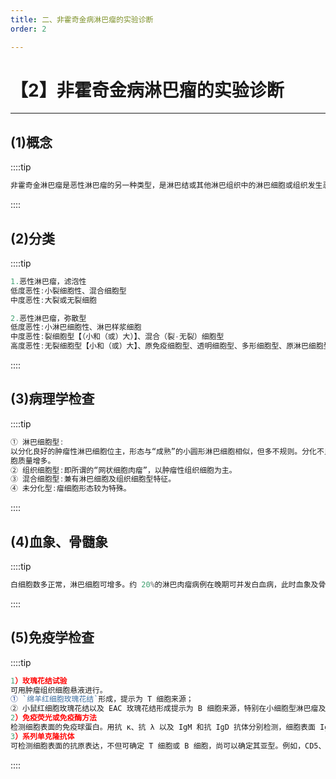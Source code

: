 ```yaml
---
title: 二、非霍奇金病淋巴瘤的实验诊断
order: 2

---
```


# 【2】非霍奇金病淋巴瘤的实验诊断

<kaodian :text="'血液学检验记忆卡'" />

<!-- ###### 第二十二章 恶性淋巴瘤及其实验诊断

> 临床血液学检验 -->

<beitiX/>

---

## (1)概念

<son :text="'血液学检验记忆卡'" text1="(1)概念" :textOption="[['掌握','基础知识','相关专业知识'],['掌握','基础知识','相关专业知识'],['掌握','基础知识','相关专业知识']]" />

::::tip

```js
非霍奇金淋巴瘤是恶性淋巴瘤的另一种类型，是淋巴结或其他淋巴组织中的淋巴细胞或组织发生恶性增生而引起的淋巴瘤。
```

::::

## (2)分类

<son :text="'血液学检验记忆卡'" text1="(2)分类" :textOption="[['了解','基础知识','相关专业知识'],['了解','相关专业知识','专业知识'],['了解','相关专业知识','专业知识']]" />

::::tip

```js
1.恶性淋巴瘤，滤泡性
低度恶性:小裂细胞性、混合细胞型
中度恶性:大裂或无裂细胞

2.恶性淋巴瘤，弥散型
低度恶性:小淋巴细胞性、淋巴样浆细胞
中度恶性:裂细胞型【（小和（或）大）】、混合（裂-无裂）细胞型
高度恶性:无裂细胞型【小和（或）大】、原免疫细胞型、透明细胞型、多形细胞型、原淋巴细胞型（扭曲细胞型、非扭曲细胞型、中圆细胞型）、浆细胞型、蕈样肉芽肿、伯基特淋巴瘤、组织细胞型、组合性淋巴瘤、未定型（按细胞大、中、小或混合注明，并写出考虑的类型）
```

::::

## (3)病理学检查

<son :text="'血液学检验记忆卡'" text1="(3)病理学检查" :textOption="[['掌握','基础知识','专业知识'],['掌握','基础知识','相关专业知识'],['掌握','基础知识','专业知识']]" />

::::tip

```js
① 淋巴细胞型:
以分化良好的肿瘤性淋巴细胞位主，形态与“成熟”的小圆形淋巴细胞相似，但多不规则。分化不良者，以原淋及幼淋细胞为主的瘤细胞胞体较大，呈圆形或椭圆形，常有凹陷切迹、分叶、折叠、结节及花瓣状等畸形。核仁 1 ～ 2 个，核染色质常凝集，呈粗颗粒状，分布较均匀。胞质深蓝色或浅蓝色，
胞质量增多。
② 组织细胞型:即所谓的“网状细胞肉瘤”，以肿瘤性组织细胞为主。
③ 混合细胞型:兼有淋巴细胞及组织细胞型特征。
④ 未分化型:瘤细胞形态较为特殊。
```

::::

## (4)血象、骨髓象

<son :text="'血液学检验记忆卡'" text1="(4)血象、骨髓象" :textOption="[['掌握','专业知识','专业实践能力'],['掌握','专业知识','专业实践能力'],['掌握','专业知识','专业实践能力']]" />

::::tip

```js
白细胞数多正常，淋巴细胞可增多。约 20%的淋巴肉瘤病例在晚期可并发白血病，此时血象及骨髓象类似急淋。约 5%的组织细胞性淋巴瘤也可并发急性组织细胞性或单核细胞性白血病。

```

::::

## (5)免疫学检查

<son :text="'血液学检验记忆卡'" text1="(5)免疫学检查" :textOption="[['超纲','暂无科目',''],['超纲','暂无科目',''],['了解','基础知识','相关专业知识']]" />

::::tip

```js
1）玫瑰花结试验
可用肿瘤组织细胞悬液进行。
① `绵羊红细胞玫瑰花结`形成，提示为 T 细胞来源；
② 小鼠红细胞玫瑰花结以及 EAC 玫瑰花结形成提示为 B 细胞来源，特别在小细胞型淋巴瘤及慢淋白血病时最适用。
2）免疫荧光或免疫酶方法
检测细胞表面的免疫球蛋白。用抗 κ、抗 λ 以及 IgM 和抗 IgD 抗体分别检测，细胞表面 Ig 阳性的细胞为 B 细胞来源。用此方法可证实增生的细胞系单克隆性增生，从而证实肿瘤的诊断。
3）系列单克隆抗体
可检测细胞表面的抗原表达，不但可确定 T 细胞或 B 细胞，尚可以确定其亚型。例如，CD5、CD3 在大部分 T 细胞为阳性；CD4 在辅助性 T 细胞为阳性，抑制性 T 细胞阴性；TD8 在抑制性 T 细胞为阳性而辅助性 T 细胞阴性；CD57 阳性提示为 NK 细胞；B1 及 Ⅰa 阳性见于大多数 B 细胞；CAlla 阳性仅见于早期 B 细胞。

```

::::
